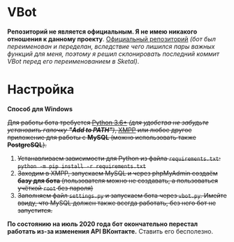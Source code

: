 # VBot
**Репозиторий не является официальным. Я не имею никакого отношения к данному проекту**. [Официальный репозиторий](https://github.com/ekonda/sketal) _(бот был переименован и переделан, вследствие чего лишился пары важных функций для меня, поэтому я решил склонировать последний коммит VBot перед его переименованием в Sketal)_.
# Настройка
**Способ для Windows**

<s>Для работы бота требуется [Python 3.6+](https://www.python.org/downloads/) _(для удобства не забудьте установить галочку **"Add to PATH"**)_, [XMPP](https://www.apachefriends.org/ru/download.html) или любое другое приложение для работы с **MySQL** (можно использовать также **PostgreSQL**).
1. Устанавливаем зависимости для Python из файла `requirements.txt`: `python -m pip install -r requirements.txt`
2. Заходим в XMPP, запускаем MySQL и через phpMyAdmin создаём **базу для бота** (пользователя можно не создавать, а пользоваться учёткой `root` без пароля)
3. Заполняем файл `settings.py` и запускаем бота через `vbot.py`. Имейте ввиду, что MySQL должен также всегда работать, без него бот не запустится.</s>

**По состоянию на июль 2020 года бот окончательно перестал работать из-за изменения API ВКонтакте.** Ставить его бесполезно.
